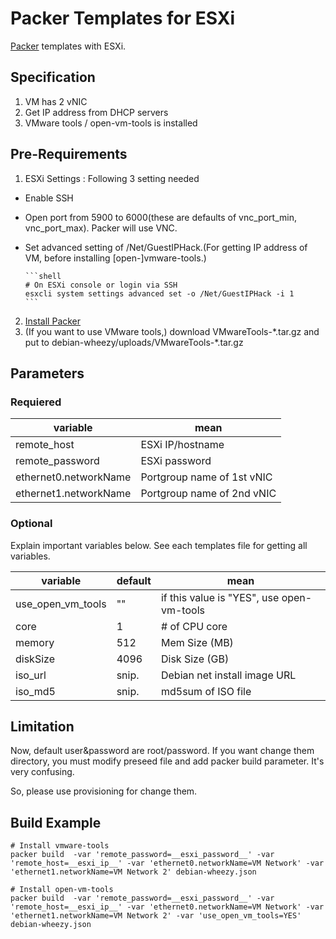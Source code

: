 # Packer Templates for ESXi

[Packer](https://www.packer.io/) templates with ESXi.

## Specification

1. VM has 2 vNIC
2. Get IP address from DHCP servers
3. VMware tools / open-vm-tools is installed

## Pre-Requirements

1. ESXi Settings : Following 3 setting needed
  - Enable SSH
  - Open port from 5900 to 6000(these are defaults of vnc\_port\_min, vnc\_port\_max). Packer will use VNC.
  - Set advanced setting of /Net/GuestIPHack.(For getting IP address of VM, before installing [open-]vmware-tools.)

        ```shell
        # On ESXi console or login via SSH
        esxcli system settings advanced set -o /Net/GuestIPHack -i 1
        ```

2. [Install Packer](https://www.packer.io/downloads.html)
3. (If you want to use VMware tools,) download VMwareTools-\*.tar.gz and put to debian-wheezy/uploads/VMwareTools-\*.tar.gz

## Parameters

### Requiered

| variable               | mean                       |
|------------------------|----------------------------|
| remote\_host           | ESXi IP/hostname           |
| remote\_password       | ESXi password              |
| ethernet0.networkName  | Portgroup name of 1st vNIC |
| ethernet1.networkName  | Portgroup name of 2nd vNIC |

### Optional

Explain important variables below.
See each templates file for getting all variables.

| variable               | default            | mean                                              |
|------------------------|--------------------|---------------------------------------------------|
| use\_open\_vm\_tools   | ""                 | if this value is "YES", use open-vm-tools         |
| core                   | 1                  | # of CPU core                                     |
| memory                 | 512                | Mem Size (MB)                                     |
| diskSize               | 4096               | Disk Size (GB)                                    |
| iso\_url               | snip.              | Debian net install image URL                      |
| iso\_md5               | snip.              | md5sum of ISO file                                |

## Limitation
Now, default user&password are root/password.
If you want change them directory, you must modify preseed file and add packer build parameter.
It's very confusing.

So, please use provisioning for change them.

## Build Example

```shell
# Install vmware-tools
packer build  -var 'remote_password=__esxi_password__' -var 'remote_host=__esxi_ip__' -var 'ethernet0.networkName=VM Network' -var 'ethernet1.networkName=VM Network 2' debian-wheezy.json

# Install open-vm-tools
packer build  -var 'remote_password=__esxi_password__' -var 'remote_host=__esxi_ip__' -var 'ethernet0.networkName=VM Network' -var 'ethernet1.networkName=VM Network 2' -var 'use_open_vm_tools=YES' debian-wheezy.json
```

